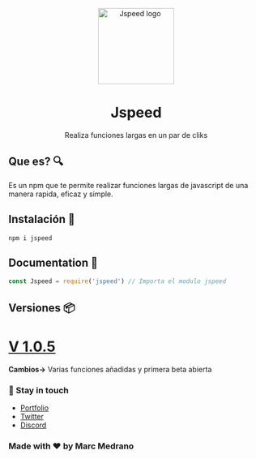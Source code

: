<p align="center">
   <img src="https://raw.githubusercontent.com/elmarcz/Jspeed/master/public/Jspeed.png" height='150px' alt="Jspeed logo"/>  
</p>
<h1 align="center">Jspeed</h1>
<p align="center">Realiza funciones largas en un par de cliks</p>

## Que es? 🔍
Es un npm que te permite realizar funciones largas de javascript de una manera rapida, eficaz y simple.


## Instalación 🔑
```
npm i jspeed
```

## Documentation 🧧
```javascript
const Jspeed = require('jspeed') // Importa el modulo jspeed
```


## Versiones 📦
<h1><a href="https://www.npmjs.com/package/insultjs?activeTab=versions">V 1.0.5</a></h1>
<p><b>Cambios-></b> Varias funciones añadidas y primera beta abierta</p>


### 💂 Stay in touch
- [Portfolio](https://elmarcz.github.io/portfolio/)
- [Twitter](https://twitter.com/MarcMedrano15)
- [Discord](https://discord.com/invite/zPSYDGVXxx)

### Made with ❤ by Marc Medrano